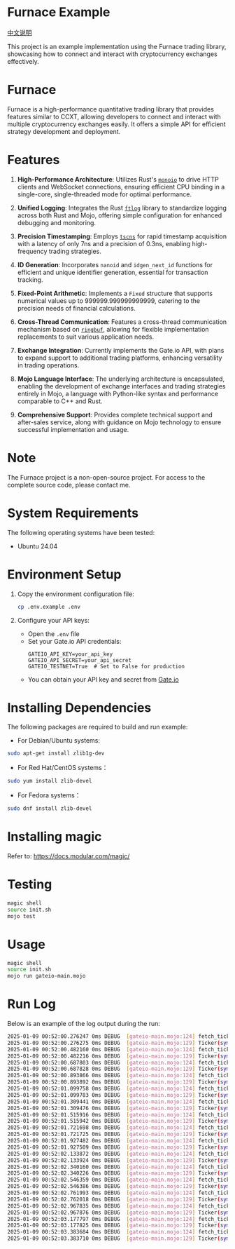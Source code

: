 # Furnace Example

[中文说明](README_zh.md)

This project is an example implementation using the Furnace trading library, showcasing how to connect and interact with cryptocurrency exchanges effectively.

# Furnace

Furnace is a high-performance quantitative trading library that provides features similar to CCXT, allowing developers to connect and interact with multiple cryptocurrency exchanges easily. It offers a simple API for efficient strategy development and deployment.

# Features

1. **High-Performance Architecture**: Utilizes Rust's [`monoio`](https://github.com/bytedance/monoio) to drive HTTP clients and WebSocket connections, ensuring efficient CPU binding in a single-core, single-threaded mode for optimal performance.

2. **Unified Logging**: Integrates the Rust [`ftlog`](https://github.com/nonconvextech/ftlog) library to standardize logging across both Rust and Mojo, offering simple configuration for enhanced debugging and monitoring.

3. **Precision Timestamping**: Employs [`tscns`](https://github.com/f0cii/tscns-rs) for rapid timestamp acquisition with a latency of only 7ns and a precision of 0.3ns, enabling high-frequency trading strategies.

4. **ID Generation**: Incorporates `nanoid` and `idgen_next_id` functions for efficient and unique identifier generation, essential for transaction tracking.

5. **Fixed-Point Arithmetic**: Implements a `Fixed` structure that supports numerical values up to 999999.999999999999, catering to the precision needs of financial calculations.

6. **Cross-Thread Communication**: Features a cross-thread communication mechanism based on [`ringbuf`](https://github.com/agerasev/ringbuf), allowing for flexible implementation replacements to suit various application needs.

7. **Exchange Integration**: Currently implements the Gate.io API, with plans to expand support to additional trading platforms, enhancing versatility in trading operations.

8. **Mojo Language Interface**: The underlying architecture is encapsulated, enabling the development of exchange interfaces and trading strategies entirely in Mojo, a language with Python-like syntax and performance comparable to C++ and Rust.

9. **Comprehensive Support**: Provides complete technical support and after-sales service, along with guidance on Mojo technology to ensure successful implementation and usage.

# Note

The Furnace project is a non-open-source project. For access to the complete source code, please contact me.

# System Requirements

The following operating systems have been tested:

* Ubuntu 24.04

# Environment Setup

1. Copy the environment configuration file:
   ```bash
   cp .env.example .env
   ```

2. Configure your API keys:
   - Open the `.env` file
   - Set your Gate.io API credentials:
     ```
     GATEIO_API_KEY=your_api_key
     GATEIO_API_SECRET=your_api_secret
     GATEIO_TESTNET=True  # Set to False for production
     ```
   - You can obtain your API key and secret from [Gate.io](https://www.gate.io/myaccount/apiv4keys)

# Installing Dependencies

The following packages are required to build and run example:

* For Debian/Ubuntu systems:
```bash
sudo apt-get install zlib1g-dev
```

* For Red Hat/CentOS systems：
```bash
sudo yum install zlib-devel
```

* For Fedora systems：
```bash
sudo dnf install zlib-devel
```

# Installing magic
Refer to: https://docs.modular.com/magic/

# Testing
```bash
magic shell
source init.sh
mojo test
```

# Usage
```bash
magic shell
source init.sh
mojo run gateio-main.mojo
```

# Run Log

Below is an example of the log output during the run:

```bash
2025-01-09 00:52:00.276247 0ms DEBUG  [gateio-main.mojo:124] fetch_ticker Time: 4.927818ms
2025-01-09 00:52:00.276275 0ms DEBUG  [gateio-main.mojo:129] Ticker(symbol=BTC_USDT, timestamp=1736383920276, datetime=1970-01-01T00:00:00.000000+00:00, high=97306.5, low=92000, bid=95006.6, bidVolume=0, ask=95006.7, askVolume=0, vwap=0, open=0, close=95006.6, last=95006.6, previousClose=0)
2025-01-09 00:52:00.482160 0ms DEBUG  [gateio-main.mojo:124] fetch_ticker Time: 4.748098ms
2025-01-09 00:52:00.482216 0ms DEBUG  [gateio-main.mojo:129] Ticker(symbol=BTC_USDT, timestamp=1736383920482, datetime=1970-01-01T00:00:00.000000+00:00, high=97306.5, low=92000, bid=95006.6, bidVolume=0, ask=95006.7, askVolume=0, vwap=0, open=0, close=95006.6, last=95006.6, previousClose=0)
2025-01-09 00:52:00.687803 0ms DEBUG  [gateio-main.mojo:124] fetch_ticker Time: 4.463707ms
2025-01-09 00:52:00.687828 0ms DEBUG  [gateio-main.mojo:129] Ticker(symbol=BTC_USDT, timestamp=1736383920687, datetime=1970-01-01T00:00:00.000000+00:00, high=97306.5, low=92000, bid=95006.6, bidVolume=0, ask=95006.7, askVolume=0, vwap=0, open=0, close=95006.6, last=95006.6, previousClose=0)
2025-01-09 00:52:00.893866 0ms DEBUG  [gateio-main.mojo:124] fetch_ticker Time: 4.903219ms
2025-01-09 00:52:00.893892 0ms DEBUG  [gateio-main.mojo:129] Ticker(symbol=BTC_USDT, timestamp=1736383920893, datetime=1970-01-01T00:00:00.000000+00:00, high=97306.5, low=92000, bid=95006.6, bidVolume=0, ask=95006.7, askVolume=0, vwap=0, open=0, close=95006.6, last=95006.6, previousClose=0)
2025-01-09 00:52:01.099758 0ms DEBUG  [gateio-main.mojo:124] fetch_ticker Time: 4.740757ms
2025-01-09 00:52:01.099783 0ms DEBUG  [gateio-main.mojo:129] Ticker(symbol=BTC_USDT, timestamp=1736383921099, datetime=1970-01-01T00:00:00.000000+00:00, high=97306.5, low=92000, bid=95006.6, bidVolume=0, ask=95006.7, askVolume=0, vwap=0, open=0, close=95006.6, last=95006.6, previousClose=0)
2025-01-09 00:52:01.309441 0ms DEBUG  [gateio-main.mojo:124] fetch_ticker Time: 8.435361ms
2025-01-09 00:52:01.309476 0ms DEBUG  [gateio-main.mojo:129] Ticker(symbol=BTC_USDT, timestamp=1736383921309, datetime=1970-01-01T00:00:00.000000+00:00, high=97306.5, low=92000, bid=95006.6, bidVolume=0, ask=95006.7, askVolume=0, vwap=0, open=0, close=95006.6, last=95006.6, previousClose=0)
2025-01-09 00:52:01.515916 0ms DEBUG  [gateio-main.mojo:124] fetch_ticker Time: 5.269196ms
2025-01-09 00:52:01.515942 0ms DEBUG  [gateio-main.mojo:129] Ticker(symbol=BTC_USDT, timestamp=1736383921515, datetime=1970-01-01T00:00:00.000000+00:00, high=97306.5, low=92000, bid=95006.6, bidVolume=0, ask=95006.7, askVolume=0, vwap=0, open=0, close=95006.6, last=95006.6, previousClose=0)
2025-01-09 00:52:01.721698 0ms DEBUG  [gateio-main.mojo:124] fetch_ticker Time: 4.628394ms
2025-01-09 00:52:01.721725 0ms DEBUG  [gateio-main.mojo:129] Ticker(symbol=BTC_USDT, timestamp=1736383921721, datetime=1970-01-01T00:00:00.000000+00:00, high=97306.5, low=92000, bid=95006.6, bidVolume=0, ask=95006.7, askVolume=0, vwap=0, open=0, close=95006.6, last=95006.6, previousClose=0)
2025-01-09 00:52:01.927482 0ms DEBUG  [gateio-main.mojo:124] fetch_ticker Time: 4.612245ms
2025-01-09 00:52:01.927509 0ms DEBUG  [gateio-main.mojo:129] Ticker(symbol=BTC_USDT, timestamp=1736383921927, datetime=1970-01-01T00:00:00.000000+00:00, high=97306.5, low=92000, bid=95006.6, bidVolume=0, ask=95006.7, askVolume=0, vwap=0, open=0, close=95006.6, last=95006.6, previousClose=0)
2025-01-09 00:52:02.133872 0ms DEBUG  [gateio-main.mojo:124] fetch_ticker Time: 5.178685ms
2025-01-09 00:52:02.133924 0ms DEBUG  [gateio-main.mojo:129] Ticker(symbol=BTC_USDT, timestamp=1736383922133, datetime=1970-01-01T00:00:00.000000+00:00, high=97306.5, low=92000, bid=95006.6, bidVolume=0, ask=95006.7, askVolume=0, vwap=0, open=0, close=95006.6, last=95006.6, previousClose=0)
2025-01-09 00:52:02.340160 0ms DEBUG  [gateio-main.mojo:124] fetch_ticker Time: 5.061009ms
2025-01-09 00:52:02.340226 0ms DEBUG  [gateio-main.mojo:129] Ticker(symbol=BTC_USDT, timestamp=1736383922340, datetime=1970-01-01T00:00:00.000000+00:00, high=97306.5, low=92000, bid=95006.6, bidVolume=0, ask=95006.7, askVolume=0, vwap=0, open=0, close=95006.6, last=95006.6, previousClose=0)
2025-01-09 00:52:02.546359 0ms DEBUG  [gateio-main.mojo:124] fetch_ticker Time: 4.970496ms
2025-01-09 00:52:02.546386 0ms DEBUG  [gateio-main.mojo:129] Ticker(symbol=BTC_USDT, timestamp=1736383922546, datetime=1970-01-01T00:00:00.000000+00:00, high=97306.5, low=92000, bid=95006.6, bidVolume=0, ask=95006.7, askVolume=0, vwap=0, open=0, close=95006.6, last=95006.6, previousClose=0)
2025-01-09 00:52:02.761993 0ms DEBUG  [gateio-main.mojo:124] fetch_ticker Time: 14.418381ms
2025-01-09 00:52:02.762018 0ms DEBUG  [gateio-main.mojo:129] Ticker(symbol=BTC_USDT, timestamp=1736383922761, datetime=1970-01-01T00:00:00.000000+00:00, high=97306.5, low=92000, bid=95006.6, bidVolume=0, ask=95006.7, askVolume=0, vwap=0, open=0, close=95006.6, last=95006.6, previousClose=0)
2025-01-09 00:52:02.967835 0ms DEBUG  [gateio-main.mojo:124] fetch_ticker Time: 4.669663ms
2025-01-09 00:52:02.967876 0ms DEBUG  [gateio-main.mojo:129] Ticker(symbol=BTC_USDT, timestamp=1736383922967, datetime=1970-01-01T00:00:00.000000+00:00, high=97306.5, low=92000, bid=95006.6, bidVolume=0, ask=95006.7, askVolume=0, vwap=0, open=0, close=95006.6, last=95006.6, previousClose=0)
2025-01-09 00:52:03.177797 0ms DEBUG  [gateio-main.mojo:124] fetch_ticker Time: 8.749468ms
2025-01-09 00:52:03.177825 0ms DEBUG  [gateio-main.mojo:129] Ticker(symbol=BTC_USDT, timestamp=1736383923177, datetime=1970-01-01T00:00:00.000000+00:00, high=97306.5, low=92000, bid=95006.6, bidVolume=0, ask=95006.7, askVolume=0, vwap=0, open=0, close=95006.6, last=95006.6, previousClose=0)
2025-01-09 00:52:03.383684 0ms DEBUG  [gateio-main.mojo:124] fetch_ticker Time: 4.692723ms
2025-01-09 00:52:03.383710 0ms DEBUG  [gateio-main.mojo:129] Ticker(symbol=BTC_USDT, timestamp=1736383923383, datetime=1970-01-01T00:00:00.000000+00:00, high=97306.5, low=92000, bid=95006.6, bidVolume=0, ask=95006.7, askVolume=0, vwap=0, open=0, close=95006.6, last=95006.6, previousClose=0)